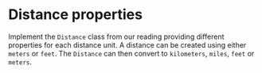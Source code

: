 # Distance properties

Implement the `Distance` class from our reading providing different properties for each distance unit. A distance can be created using either `meters` or `feet`. The `Distance` can then convert to `kilometers`, `miles`, `feet` or `meters`.

